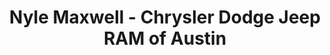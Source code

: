 ---
title: "Nyle Maxwell - Chrysler Dodge Jeep RAM of Austin"
url: /austin/nyle-maxwell-chrysler-dodge-jeep-ram-of-austin/
shop: Autohaus
---